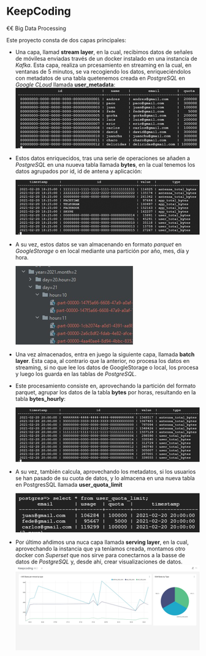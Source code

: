 # KeepCoding
€€ Big Data Processing

Este proyecto consta de dos capas principales:
  - Una capa, llamad **stream layer**, en la cual, recibimos datos de señales de móvilesa enviadas través de un docker instalado en una instancia de *Kafka*. Esta capa, realiza un prcesamiento en streaming en la cual, en ventanas de 5 minutos, se va recogiendo los datos, enriqueciéndolos con metadatos de una tabla quetenemos creada en *PostgreSQL* en *Google CLoud* llamada **user_metadata**:
  ![user_metadata](https://github.com/mresquivias/KeepCoding/blob/big-data-processing/user_metadata.png?raw=true)

  - Estos datos enriquecidos, tras una serie de operaciones se añaden a *PostgreSQL* en una nuueva tabla llamada **bytes**, en la cual tenemos los datos agrupados por id, id de antena y aplicación:
  
    ![bytes](https://github.com/mresquivias/KeepCoding/blob/big-data-processing/bytes.png?raw=true)

  - A su vez, estos datos se van almacenando en formato *parquet* en *GoogleStorage* o en local mediante una partición por año, mes, día y hora.
  
    ![parquet](https://github.com/mresquivias/KeepCoding/blob/big-data-processing/parquet.jpg?raw=true)

  - Una vez almacenados, entra en juego la siguiente capa, llamada **batch layer**. Esta capa, al contrario que la anterior, no procesa los datos en streaming, si no que lee los datos de GoogleStorage o local, los procesa y luego los guarda en las tablas de *PostgreSQL*.
  - Este procesamiento consiste en, aprovechando la partición del formato parquet, agrupar los datos de la tabla **bytes** por horas, resultando en la tabla **bytes_hourly**:
  
    ![bytes_hourly](https://github.com/mresquivias/KeepCoding/blob/big-data-processing/bytes_hourly.png?raw=true)

  - A su vez, también calcula, aprovechando los metadatos, si los usuarios se han pasado de su cuota de datos, y lo almacena en una nueva tabla en PostgresSQL llamada **user_quota_limit**
  
    ![user_quota_limit](https://github.com/mresquivias/KeepCoding/blob/big-data-processing/user_quota_limit.png?raw=true)

  - Por último añdimos una nuca capa llamada **serving layer**, en la cual, aprovechando la instancia que ya teníamos creada, montamos otro docker con *Superset* que nos sirve para conectarnos a la basse de datos de *PostgreSQL* y, desde ahí, crear visualizaciones de datos.
  ![dashboard](https://github.com/mresquivias/KeepCoding/blob/big-data-processing/Dashboard.jpg?raw=true)
